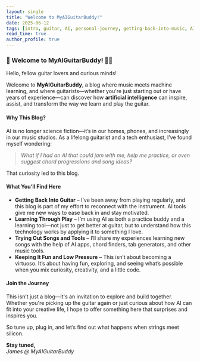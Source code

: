 ```yaml
---
layout: single
title: "Welcome to MyAIGuitarBuddy!"
date: 2025-06-12
tags: [intro, guitar, AI, personal-journey, getting-back-into-music, AI-generated]
read_time: true
author_profile: true
---
```


### 🎸 Welcome to MyAIGuitarBuddy! 🤖🎶

Hello, fellow guitar lovers and curious minds!

Welcome to **MyAIGuitarBuddy**, a blog where music meets machine learning, and where guitarists—whether you're just starting out or have years of experience—can discover how **artificial intelligence** can inspire, assist, and transform the way we learn and play the guitar.

#### Why This Blog?

AI is no longer science fiction—it’s in our homes, phones, and increasingly in our music studios. As a lifelong guitarist and a tech enthusiast, I’ve found myself wondering:

> *What if I had an AI that could jam with me, help me practice, or even suggest chord progressions and song ideas?*

That curiosity led to this blog.

#### What You’ll Find Here

- **Getting Back Into Guitar** – I’ve been away from playing regularly, and this blog is part of my effort to reconnect with the instrument. AI tools give me new ways to ease back in and stay motivated.
- **Learning Through Play** – I’m using AI as both a practice buddy and a learning tool—not just to get better at guitar, but to understand how this technology works by applying it to something I love.
- **Trying Out Songs and Tools** – I’ll share my experiences learning new songs with the help of AI apps, chord finders, tab generators, and other music tools.
- **Keeping It Fun and Low Pressure** – This isn’t about becoming a virtuoso. It’s about having fun, exploring, and seeing what’s possible when you mix curiosity, creativity, and a little code.

#### Join the Journey

This isn’t just a blog—it's an invitation to explore and build together. Whether you're picking up the guitar again or just curious about how AI can fit into your creative life, I hope to offer something here that surprises and inspires you.

So tune up, plug in, and let’s find out what happens when strings meet silicon.

**Stay tuned,**  
*James @ MyAIGuitarBuddy*
